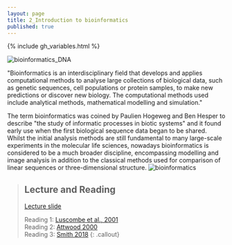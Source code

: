 ```yaml
---
layout: page
title: 2_Introduction to bioinformatics
published: true
---
```


{% include gh_variables.html %}


![bioinformatics_DNA]({{{site.baseurl}}/fig/DNA.jpg)


"Bioinformatics is an interdisciplinary field that develops and applies computational methods to analyse large collections of biological data, such as genetic sequences, cell populations or protein samples, to make new predictions or discover new biology. The computational methods used include analytical methods, mathematical modelling and simulation."

The term bioinformatics was coined by Paulien Hogeweg and Ben Hesper to describe "the study of informatic processes in biotic systems" and it found early use when the first biological sequence data began to be shared. Whilst the initial analysis methods are still fundamental to many large-scale experiments in the molecular life sciences, nowadays bioinformatics is considered to be a much broader discipline, encompassing modelling and image analysis in addition to the classical methods used for comparison of linear sequences or three-dimensional structure.
![bioinformatics](https://www.ebi.ac.uk/training/online/sites/ebi.ac.uk.training.online/files/resize/user/61/documents/bx_terrified_fig_1_700px-696x522.jpg)

>## Lecture and Reading
>
> [Lecture slide](https://drive.google.com/file/d/1vw4AGDGxzlFO7QIdBwzrGJSHhiTG7pmh/view)
>
> Reading 1: [Luscombe et al., 2001](http://archive.gersteinlab.org/papers/e-print/whatis-mim/text.pdf)  
> Reading 2: [Attwood 2000](https://science.sciencemag.org/content/290/5491/471)  
> Reading 3: [Smith 2018](https://www.embopress.org/doi/full/10.15252/embr.201846262)
{: .callout}
